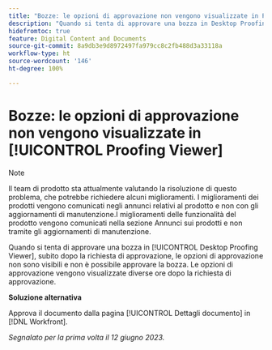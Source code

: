 ```yaml
---
title: "Bozze: le opzioni di approvazione non vengono visualizzate in Proofing Viewer"
description: "Quando si tenta di approvare una bozza in Desktop Proofing Viewer, subito dopo la richiesta di approvazione, le opzioni di approvazione non sono visibili e non è possibile approvare la bozza. Le opzioni di approvazione vengono visualizzate diverse ore dopo la richiesta di approvazione."
hidefromtoc: true
feature: Digital Content and Documents
source-git-commit: 8a9db3e9d8972497fa979cc8c2fb488d3a33118a
workflow-type: ht
source-wordcount: '146'
ht-degree: 100%

---
```



# Bozze: le opzioni di approvazione non vengono visualizzate in [!UICONTROL Proofing Viewer]

>[!NOTE]
>
>Il team di prodotto sta attualmente valutando la risoluzione di questo problema, che potrebbe richiedere alcuni miglioramenti. I miglioramenti dei prodotti vengono comunicati negli annunci relativi al prodotto e non con gli aggiornamenti di manutenzione.I miglioramenti delle funzionalità del prodotto vengono comunicati nella sezione Annunci sui prodotti e non tramite gli aggiornamenti di manutenzione.

Quando si tenta di approvare una bozza in [!UICONTROL Desktop Proofing Viewer], subito dopo la richiesta di approvazione, le opzioni di approvazione non sono visibili e non è possibile approvare la bozza. Le opzioni di approvazione vengono visualizzate diverse ore dopo la richiesta di approvazione.

**Soluzione alternativa**

Approva il documento dalla pagina [!UICONTROL Dettagli documento] in [!DNL Workfront].

_Segnalato per la prima volta il 12 giugno 2023._


